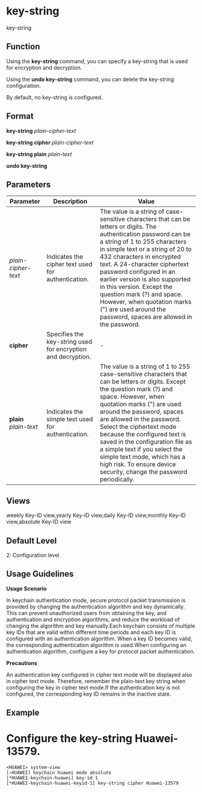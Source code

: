 key-string
==========

key-string

Function
--------



Using the **key-string** command, you can specify a key-string that is used for encryption and decryption.

Using the **undo key-string** command, you can delete the key-string configuration.



By default, no key-string is configured.


Format
------

**key-string** *plain-cipher-text*

**key-string cipher** *plain-cipher-text*

**key-string plain** *plain-text*

**undo key-string**


Parameters
----------

| Parameter | Description | Value |
| --- | --- | --- |
| *plain-cipher-text* | Indicates the cipher text used for authentication. | The value is a string of case-sensitive characters that can be letters or digits. The authentication password can be a string of 1 to 255 characters in simple text or a string of 20 to 432 characters in encrypted text. A 24-character ciphertext password configured in an earlier version is also supported in this version.  Except the question mark (?) and space. However, when quotation marks (") are used around the password, spaces are allowed in the password. |
| **cipher** | Specifies the key-string used for encryption and decryption. | - |
| **plain** *plain-text* | Indicates the simple text used for authentication. | The value is a string of 1 to 255 case-sensitive characters that can be letters or digits.  Except the question mark (?) and space. However, when quotation marks (") are used around the password, spaces are allowed in the password.  Select the ciphertext mode because the configured text is saved in the configuration file as a simple text if you select the simple text mode, which has a high risk. To ensure device security, change the password periodically. |



Views
-----

weekly Key-ID view,yearly Key-ID view,daily Key-ID view,monthly Key-ID view,absolute Key-ID view


Default Level
-------------

2: Configuration level


Usage Guidelines
----------------

**Usage Scenario**



In keychain authentication mode, secure protocol packet transmission is provided by changing the authentication algorithm and key dynamically. This can prevent unauthorized users from obtaining the key, and authentication and encryption algorithms, and reduce the workload of changing the algorithm and key manually.Each keychain consists of multiple key IDs that are valid within different time periods and each key ID is configured with an authentication algorithm. When a key ID becomes valid, the corresponding authentication algorithm is used.When configuring an authentication algorithm, configure a key for protocol packet authentication.



**Precautions**



An authentication key configured in cipher text mode will be displayed also in cipher text mode. Therefore, remember the plain-text key string when configuring the key in cipher text mode.If the authentication key is not configured, the corresponding key ID remains in the inactive state.




Example
-------

# Configure the key-string Huawei-13579.
```
<HUAWEI> system-view
[~HUAWEI] keychain huawei mode absolute
[*HUAWEI-keychain-huawei] key-id 1
[*HUAWEI-keychain-huawei-keyid-1] key-string cipher Huawei-13579

```